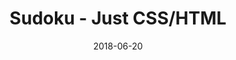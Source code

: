 ---
title: 'Sudoku - Just CSS/HTML'
date: 2018-06-20
tags: []
draft: false
type: 'games'
num19: [{'idx':1,'arr1':[1,2,3,4,5,6,7,8,9],'arr2':[1,2,3,4,5,6,7,8,9]},{'idx':2,'arr1':[1,2,3,4,5,6,7,8,9],'arr2':[1,2,3,4,5,6,7,8,9]},{'idx':3,'arr1':[1,2,3,4,5,6,7,8,9],'arr2':[1,2,3,4,5,6,7,8,9]},{'idx':4,'arr1':[1,2,3,4,5,6,7,8,9],'arr2':[1,2,3,4,5,6,7,8,9]},{'idx':5,'arr1':[1,2,3,4,5,6,7,8,9],'arr2':[1,2,3,4,5,6,7,8,9]},{'idx':6,'arr1':[1,2,3,4,5,6,7,8,9],'arr2':[1,2,3,4,5,6,7,8,9]},{'idx':7,'arr1':[1,2,3,4,5,6,7,8,9],'arr2':[1,2,3,4,5,6,7,8,9]},{'idx':8,'arr1':[1,2,3,4,5,6,7,8,9],'arr2':[1,2,3,4,5,6,7,8,9]},{'idx':9,'arr1':[1,2,3,4,5,6,7,8,9],'arr2':[1,2,3,4,5,6,7,8,9]}]
puzzle: [[6, 0, 3, 0, 4, 0, 8, 0, 1], [0, 0, 0, 0, 6, 0, 0, 0, 0], [0, 1, 0, 2, 0, 8, 0, 7, 0], [0, 0, 0, 5, 0, 7, 0, 0, 0], [0, 0, 0, 0, 9, 0, 0, 0, 0], [0, 0, 2, 0, 0, 0, 5, 0, 0], [5, 0, 0, 3, 0, 6, 0, 0, 8], [0, 3, 0, 0, 1, 0, 0, 9, 0], [0, 7, 0, 8, 0, 9, 0, 4, 0]]
layout: 'sudokucssstatic'
---